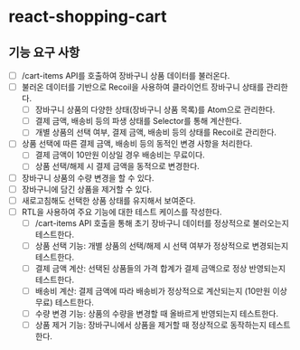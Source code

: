 # react-shopping-cart

## 기능 요구 사항

- [ ] /cart-items API를 호출하여 장바구니 상품 데이터를 불러온다.
- [ ] 불러온 데이터를 기반으로 Recoil을 사용하여 클라이언트 장바구니 상태를 관리한다.
  - [ ] 장바구니 상품의 다양한 상태(장바구니 상품 목록)를 Atom으로 관리한다.
  - [ ] 결제 금액, 배송비 등의 파생 상태를 Selector를 통해 계산한다.
  - [ ] 개별 상품의 선택 여부, 결제 금액, 배송비 등의 상태를 Recoil로 관리한다.
- [ ] 상품 선택에 따른 결제 금액, 배송비 등의 동적인 변경 사항을 처리한다.
  - [ ] 결제 금액이 10만원 이상일 경우 배송비는 무료이다.
  - [ ] 상품 선택/해제 시 결제 금액을 동적으로 변경한다.
- [ ] 장바구니 상품의 수량 변경을 할 수 있다.
- [ ] 장바구니에 담긴 상품을 제거할 수 있다.
- [ ] 새로고침해도 선택한 상품 상태를 유지해서 보여준다.
- [ ] RTL을 사용하여 주요 기능에 대한 테스트 케이스를 작성한다.
  - [ ] /cart-items API 호출을 통해 초기 장바구니 데이터를 정상적으로 불러오는지 테스트한다.
  - [ ] 상품 선택 기능: 개별 상품의 선택/해제 시 선택 여부가 정상적으로 변경되는지 테스트한다.
  - [ ] 결제 금액 계산: 선택된 상품들의 가격 합계가 결제 금액으로 정상 반영되는지 테스트한다.
  - [ ] 배송비 계산: 결제 금액에 따라 배송비가 정상적으로 계산되는지 (10만원 이상 무료) 테스트한다.
  - [ ] 수량 변경 기능: 상품의 수량을 변경할 때 올바르게 반영되는지 테스트한다.
  - [ ] 상품 제거 기능: 장바구니에서 상품을 제거할 때 정상적으로 동작하는지 테스트한다.
